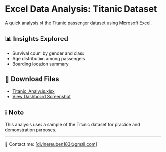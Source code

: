 # Excel Data Analysis: Titanic Dataset

A quick analysis of the Titanic passenger dataset using Microsoft Excel.

## 📊 Insights Explored
- Survival count by gender and class
- Age distribution among passengers
- Boarding location summary

## 📁 Download Files
- [Titanic_Analysis.xlsx](Excel/Titanic_Analysis.xlsx)
- [View Dashboard Screenshot](Screenshots/titanic_dashboard.png)

## ℹ️ Note
This analysis uses a sample of the Titanic dataset for practice and demonstration purposes.

---

📧 Contact me: [divinereuben183@gmail.com]  
